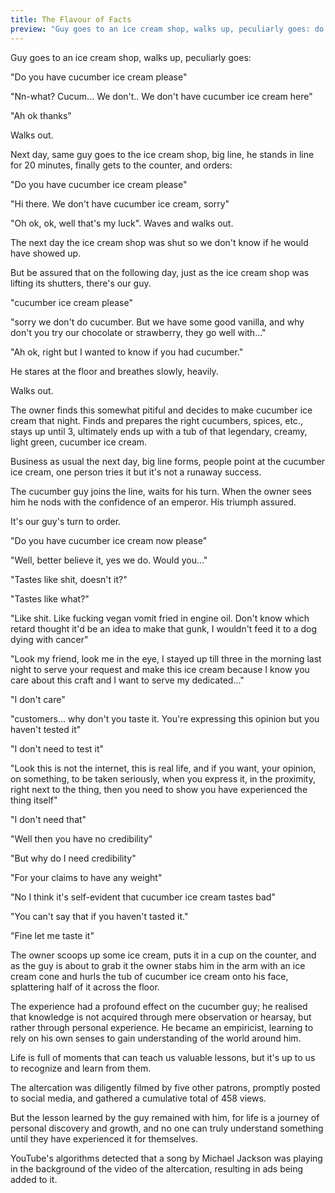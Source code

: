```yaml
---
title: The Flavour of Facts
preview: "Guy goes to an ice cream shop, walks up, peculiarly goes: do you have cucumber ice cream please"
---
```

Guy goes to an ice cream shop, walks up, peculiarly goes:

"Do you have cucumber ice cream please"

"Nn-what? Cucum... We don't.. We don't have cucumber ice cream here"

"Ah ok thanks"

Walks out.

Next day, same guy goes to the ice cream shop, big line, he stands in line for 20 minutes, finally gets to the counter, and orders:

"Do you have cucumber ice cream please"

"Hi there. We don't have cucumber ice cream, sorry"

"Oh ok, ok, well that's my luck". Waves and walks out. 

The next day the ice cream shop was shut so we don't know if he would have showed up. 

But be assured that on the following day, just as the ice cream shop was lifting its shutters, there's our guy. 

"cucumber ice cream please"

"sorry we don't do cucumber. But we have some good vanilla, and why don't you try our chocolate or strawberry, they go well with..."

"Ah ok, right but I wanted to know if you had cucumber."

He stares at the floor and breathes slowly, heavily. 

Walks out.

The owner finds this somewhat pitiful and decides to make cucumber ice cream that night. Finds and prepares the right cucumbers, spices, etc., stays up until 3, ultimately ends up with a tub of that legendary, creamy, light green, cucumber ice cream. 

Business as usual the next day, big line forms, people point at the cucumber ice cream, one person tries it but it's not a runaway success.

The cucumber guy joins the line, waits for his turn. When the owner sees him he nods with the confidence of an emperor. His triumph assured.

It's our guy's turn to order. 

"Do you have cucumber ice cream now please"

"Well, better believe it, yes we do. Would you..."

"Tastes like shit, doesn't it?"

"Tastes like what?"

"Like shit. Like fucking vegan vomit fried in engine oil. Don't know which retard thought it'd be an idea to make that gunk, I wouldn't feed it to a dog dying with cancer"

"Look my friend, look me in the eye, I stayed up till three in the morning last night to serve your request and make this ice cream because I know you care about this craft and I want to serve my dedicated..."

"I don't care"

"customers... why don't you taste it. You're expressing this opinion but you haven't tested it"

"I don't need to test it"

"Look this is not the internet, this is real life, and if you want, your opinion, on something, to be taken seriously, when you express it, in the proximity, right next to the thing, then you need to show you have experienced the thing itself"

"I don't need that"

"Well then you have no credibility"

"But why do I need credibility"

"For your claims to have any weight"

"No I think it's self-evident that cucumber ice cream tastes bad"

"You can't say that if you haven't tasted it."

"Fine let me taste it"

The owner scoops up some ice cream, puts it in a cup on the counter, and as the guy is about to grab it the owner stabs him in the arm with an ice cream cone and hurls the tub of cucumber ice cream onto his face, splattering half of it across the floor.

The experience had a profound effect on the cucumber guy; he realised that knowledge is not acquired through mere observation or hearsay, but rather through personal experience. He became an empiricist, learning to rely on his own senses to gain understanding of the world around him. 

Life is full of moments that can teach us valuable lessons, but it's up to us to recognize and learn from them. 

The altercation was diligently filmed by five other patrons, promptly posted to social media, and gathered a cumulative total of 458 views. 

But the lesson learned by the guy remained with him, for life is a journey of personal discovery and growth, and no one can truly understand something until they have experienced it for themselves.

YouTube's algorithms detected that a song by Michael Jackson was playing in the background of the video of the altercation, resulting in ads being added to it.
